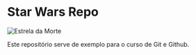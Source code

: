 # Star Wars Repo

![Estrela da Morte](https://cdn.icon-icons.com/icons2/335/PNG/256/Death_Star_2nd_35408.png)

Este repositório serve de exemplo para o curso de Git e Github.